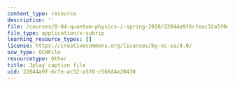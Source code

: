 ```yaml
---
content_type: resource
description: ''
file: /courses/8-04-quantum-physics-i-spring-2016/22044a9f6cfeac32a5f0c566d4a20430_kiuwtaprFjk.srt
file_type: application/x-subrip
learning_resource_types: []
license: https://creativecommons.org/licenses/by-nc-sa/4.0/
ocw_type: OCWFile
resourcetype: Other
title: 3play caption file
uid: 22044a9f-6cfe-ac32-a5f0-c566d4a20430
---
```

